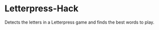 Letterpress-Hack
================

Detects the letters in a Letterpress game and finds the best words to play.